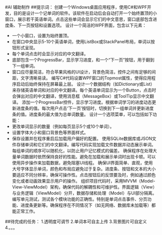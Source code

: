 #AI 辅助制作
##提示词：
创建一个Windows桌面应用程序，使用C#和WPF开发，目的是设计一个记单词的软件。该软件在启动后会自动打开一个始终置顶的小窗口，展示若干英语单词。点击这些单词会显示它们的中文意思，窗口底部包含进度条、下一页按钮和设置选项。
设计一个简洁的WPF界面，包含以下元素：
- 一个小窗口，设置为始终置顶。
- 在窗口中央显示5-10个英语单词，使用ListBox或StackPanel布局，单词以按钮形式呈现。
- 每个单词点击时会显示对应的中文翻译。
- 底部包含一个ProgressBar，显示学习进度，和一个“下一页”按钮，用于翻到下一组单词。
- 窗口应尽量简洁，符合苹果风格的UI设计，背景色简洁，控件之间有足够的间距，文字清晰易读。
编写C#代码设置WPF窗口的Topmost属性，使得应用程序启动后始终保持在屏幕最上层。
设计一个数据结构（如Dictionary或List）来存储英语单词和对应的中文翻译。每个英语单词显示为一个Button，点击时会弹出对应的中文翻译，使用消息框（MessageBox）或ToolTip显示中文翻译。
添加一个ProgressBar控件，显示学习进度。根据单词学习的进度动态更新进度条的值。每次用户点击‘下一页’按钮时，切换到下一组单词并更新进度条的值。进度条的最大值为总单词数量。
设计一个选项菜单，可以包括如下功能：
- 更改单词显示的数量（例如每页显示5个或10个单词）。
- 设置字体大小和窗口背景色等界面样式。
- 保存设置并在程序重启后加载用户偏好的配置。
使用SQLite数据库或JSON文件存储单词和它们的中文翻译。编写代码实现加载文件数据并动态展示单词。每组单词的顺序可以随机化，以防止用户记忆模式的偏差。
确保程序在处理大量单词数据时依然保持良好的性能。避免在加载和展示单词时出现卡顿。可以使用异步操作来加载数据，避免阻塞UI线程。
确保UI界面简单、直观，使用大号字体显示单词，颜色和布局应避免过于复杂。进度条、按钮和文本的大小要适应不同分辨率，确保可操作性。点击按钮后的反馈要及时，例如通过颜色变化或者动画效果显示用户的操作。
组织项目代码时，采用MVVM（Model-View-ViewModel）架构，确保代码的解耦性和可维护性。界面逻辑（View）与业务逻辑（ViewModel）分开，数据存储和处理（Model）与UI部分隔离。
编写单元测试，测试各个模块功能的正确性。特别是单词点击事件、分页功能、进度条更新等。确保程序在不同情况下（如无网络、数据库未加载等）都能正常工作。

##待完成的任务：
1.透明度可调节
2.单词本可自主上传
3.背景图片可自定义
4.。。。
